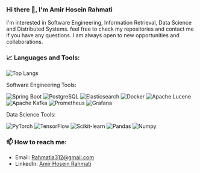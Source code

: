 ### Hi there 👋, I'm Amir Hosein Rahmati
I'm interested in Software Engineering, Information Retrieval, Data Science and Distributed Systems. feel free to check my repositories and contact me if you have any questions. I am always open to new opportunities and collaborations.

### 📈 Languages and Tools:
![Top Langs](https://github-readme-stats.vercel.app/api/top-langs/?username=amirR01&hide=Jupyter%20Notebook&layout=compact&langs_count=10&theme=tokyonight)

Software Engineering Tools:

![Spring Boot](https://img.shields.io/badge/-Spring%20Boot-black?style=flat-square&logo=spring)
![PostgreSQL](https://img.shields.io/badge/-PostgreSQL-black?style=flat-square&logo=postgresql)
![Elasticsearch](https://img.shields.io/badge/-Elasticsearch-black?style=flat-square&logo=elasticsearch)
![Docker](https://img.shields.io/badge/-Docker-black?style=flat-square&logo=docker)
![Apache Lucene](https://img.shields.io/badge/-Apache%20Lucene-black?style=flat-square&logo=apache)
![Apache Kafka](https://img.shields.io/badge/-Apache%20Kafka-black?style=flat-square&logo=apache)
![Prometheus](https://img.shields.io/badge/-Prometheus-black?style=flat-square&logo=prometheus)
![Grafana](https://img.shields.io/badge/-Grafana-black?style=flat-square&logo=grafana)

Data Science Tools:

![PyTorch](https://img.shields.io/badge/-PyTorch-black?style=flat-square&logo=pytorch)
![TensorFlow](https://img.shields.io/badge/-TensorFlow-black?style=flat-square&logo=tensorflow)
![Scikit-learn](https://img.shields.io/badge/-Scikit%20Learn-black?style=flat-square&logo=scikit-learn)
![Pandas](https://img.shields.io/badge/-Pandas-black?style=flat-square&logo=pandas)
![Numpy](https://img.shields.io/badge/-Numpy-black?style=flat-square&logo=numpy)


### 📫 How to reach me:
- Email: Rahmatia312@gmail.com
- LinkedIn: [Amir Hosein Rahmati](https://www.linkedin.com/in/amir-hosein-rahmati-965a01110/)




<!--
**amirR01/amirR01** is a ✨ _special_ ✨ repository because its `README.md` (this file) appears on your GitHub profile.

Here are some ideas to get you started:

- 🔭 I’m currently working on ...
- 🌱 I’m currently learning ...
- 👯 I’m looking to collaborate on ...
- 🤔 I’m looking for help with ...
- 💬 Ask me about ...
- 📫 How to reach me: ...
- 😄 Pronouns: ...
- ⚡ Fun fact: ...
-->
